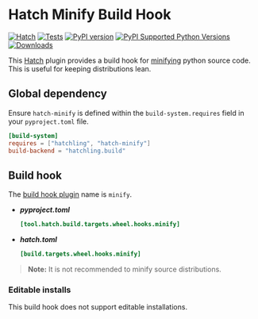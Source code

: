 # Hatch Minify Build Hook
 
[![Hatch](https://img.shields.io/badge/%F0%9F%A5%9A-Hatch-4051b5.svg)](https://github.com/pypa/hatch)
[![Tests](https://github.com/djcopley/hatch-minify/actions/workflows/tests.yml/badge.svg?branch=main)](https://github.com/djcopley/hatch-minify/actions/workflows/tests.yml)
[![PyPI version](https://badge.fury.io/py/hatch-minify.svg)](https://badge.fury.io/py/hatch-minify)
[![PyPI Supported Python Versions](https://img.shields.io/pypi/pyversions/hatch-minify.svg)](https://pypi.python.org/pypi/hatch-minify/)
[![Downloads](https://static.pepy.tech/badge/hatch-minify)](https://pepy.tech/project/hatch-minify)

This [Hatch](https://hatch.pypa.io/latest/) plugin provides a build hook for 
[minifying](https://en.wikipedia.org/wiki/Minification_(programming)) python source code. 
This is useful for keeping distributions lean.

## Global dependency

Ensure `hatch-minify` is defined within the `build-system.requires` field in your `pyproject.toml` file.

```toml
[build-system]
requires = ["hatchling", "hatch-minify"]
build-backend = "hatchling.build"
```

## Build hook

The [build hook plugin](https://hatch.pypa.io/latest/plugins/build-hook/reference/) name is `minify`.

- ***pyproject.toml***

    ```toml
    [tool.hatch.build.targets.wheel.hooks.minify]
    ```

- ***hatch.toml***

    ```toml
    [build.targets.wheel.hooks.minify]
    ```

> **Note:** It is not recommended to minify source distributions.

### Editable installs

This build hook does not support editable installations.

